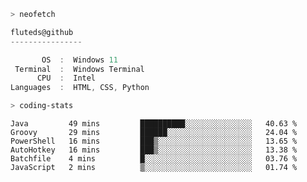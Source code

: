 ```zsh
> neofetch
```

<!--align="left" src="https://github.com/fluteds.png" alt="logo.png" width="200"/>-->

```csharp
fluteds@github
----------------

       OS  :  Windows 11
 Terminal  :  Windows Terminal
      CPU  :  Intel
Languages  :  HTML, CSS, Python
```

```zsh
> coding-stats
```

<!--START_SECTION:waka-->

```text
Java         49 mins         ██████████░░░░░░░░░░░░░░░   40.63 %
Groovy       29 mins         ██████░░░░░░░░░░░░░░░░░░░   24.04 %
PowerShell   16 mins         ███▒░░░░░░░░░░░░░░░░░░░░░   13.65 %
AutoHotkey   16 mins         ███▒░░░░░░░░░░░░░░░░░░░░░   13.38 %
Batchfile    4 mins          █░░░░░░░░░░░░░░░░░░░░░░░░   03.76 %
JavaScript   2 mins          ▒░░░░░░░░░░░░░░░░░░░░░░░░   01.74 %
```

<!--END_SECTION:waka-->
